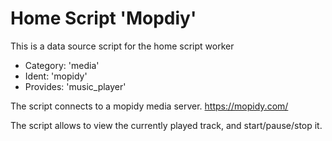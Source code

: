 # Home Script 'Mopdiy'

This is a data source script for the home script worker

- Category: 'media'
- Ident:    'mopidy'
- Provides: 'music_player'

The script connects to a mopidy media server.
https://mopidy.com/

The script allows to view the currently played track, and start/pause/stop it.